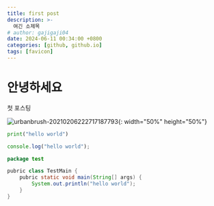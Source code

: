 ```yaml
---
title: first post
description: >-
  여긴 소제목
# author: gajigaji04
date: 2024-06-11 00:34:00 +0800
categories: [github, github.io]
tags: [favicon]
---
```


# 안녕하세요
첫 포스팅

![urbanbrush-20210206222717187793](https://github.com/gajigaji04/gajigaji04.github.io/assets/132813209/e973da31-19bb-4965-8e8a-b87626c2c8e1){: width="50%" height="50%"}

```python
print("hello world")
```

```javascript
console.log("hello world");
```

```java
package test

pubric class TestMain {
    pubric static void main(String[] args) {
        System.out.println("hello world");
    }
}
```